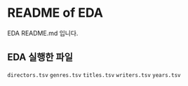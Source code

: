 # README of EDA
EDA README.md 입니다.

## EDA 실행한 파일
`directors.tsv`
`genres.tsv`
`titles.tsv`
`writers.tsv`
`years.tsv`
